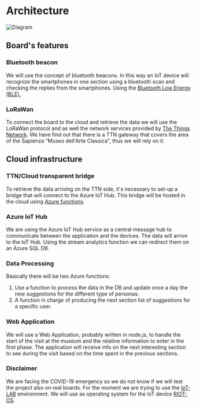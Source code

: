 # Architecture

![Diagram](Images/Architecture_diagram.png)

## Board's features

### Bluetooth beacon

We will use the concept of bluetooth beacons. In this way an IoT device will recognize the smartphones in one section using a bluetooth scan and checking the replies from the smartphones.
Using the [Bluetooth Low Energy (BLE).](https://doc.riot-os.org/group__ble.html#details)

### LoRaWan

To connect the board to the cloud and retrieve the data we will use the LoRaWan protocol and as well the network services provided by [The Things Network](https://www.thethingsnetwork.org/). We have find out that there is a TTN gateway that covers the area of the Sapienza "Museo dell'Arte Classica", thus we will rely on it.

## Cloud infrastructure

### TTN/Cloud transparent bridge

To retrieve the data arriving on the TTN side, it's necessary to set-up a bridge that will connect to the Azure IoT Hub. This bridge will be hosted in the cloud using [Azure functions](https://azure.microsoft.com/en-us/services/functions/).

### Azure IoT Hub

We are using the Azure IoT Hub service as a central message hub to communicate between the application and the devices. The data will arrive to the IoT Hub. Using the stream analytics function we can redirect them on an Azure SQL DB.

### Data Processing

Basically there will be two Azure functions:

1. Use a function to process the data in the DB and update once a day the new suggestions for the different type of personas.
2. A function in charge of producing the next section list of suggestions for a specific user.

### Web Application

We will use a Web Application, probably written in node.js, to handle the start of the visit at the museum and the relative information to enter in the first phase.
The application will receive info on the next interesting section to see during the visit based on the time spent in the previous sections.

### Disclaimer

We are facing the COVID-19 emergency so we do not know if we will test the project also on real boards. For the moment we are trying to use the [IoT-LAB](https://www.iot-lab.info/) environment.
We will use as operating system for the IoT device [RIOT-OS](https://riot-os.org/).
